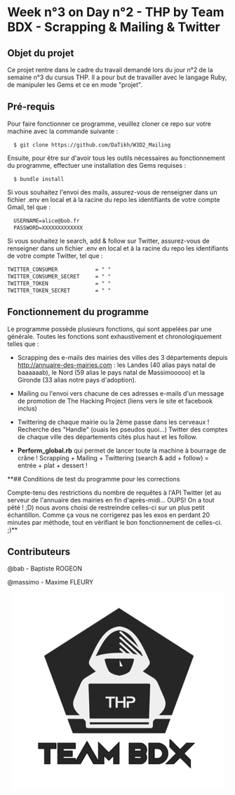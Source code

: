# Week n°3 on Day n°2 - THP by Team BDX - Scrapping & Mailing & Twitter

## Objet du projet

Ce projet rentre dans le cadre du travail demandé lors du jour n°2 de la semaine n°3 du cursus THP. Il a pour but de travailler avec le langage Ruby, de manipuler les Gems et ce en mode "projet".

## Pré-requis

Pour faire fonctionner ce programme, veuillez cloner ce repo sur votre machine avec la commande suivante :

```
  $ git clone https://github.com/DaTikh/W3D2_Mailing
```

Ensuite, pour être sur d'avoir tous les outils nécessaires au fonctionnement du programme, effectuer une installation des Gems requises :

```
  $ bundle install
```

Si vous souhaitez l'envoi des mails, assurez-vous de renseigner dans un fichier .env en local et à la racine du repo les identifiants de votre compte Gmail, tel que :

```
  USERNAME=alice@bob.fr
  PASSWORD=XXXXXXXXXXXXX
```

Si vous souhaitez le search, add & follow sur Twitter, assurez-vous de renseigner dans un fichier .env en local et à la racine du repo les identifiants de votre compte Twitter, tel que :

```
TWITTER_CONSUMER            = " "
TWITTER_CONSUMER_SECRET     = " "
TWITTER_TOKEN               = " "
TWITTER_TOKEN_SECRET        = " "
```

## Fonctionnement du programme

Le programme possède plusieurs fonctions, qui sont appelées par une générale. Toutes les fonctions sont exhaustivement et chronologiquement telles que :

  - Scrapping des e-mails des mairies des villes des 3 départements depuis http://annuaire-des-mairies.com : les Landes (40 alias pays natal de baaaaaab), le Nord (59 alias le pays natal de Massimooooo) et la Gironde (33 alias notre pays d'adoption).

  - Mailing ou l'envoi vers chacune de ces adresses e-mails d'un message de promotion de The Hacking Project (liens vers le site et facebook inclus)

  - Twittering de chaque mairie ou la 2ème passe dans les cerveaux ! Recherche des "Handle" (ouais les pseudos quoi...) Twitter des comptes de chaque ville des départements cités plus haut et les follow.

  - **Perform_global.rb** qui permet de lancer toute la machine à bourrage de crâne !
    Scrapping + Mailing + Twittering (search & add + follow) = entrée + plat + dessert !

**## Conditions de test du programme pour les corrections

Compte-tenu des restrictions du nombre de requêtes à l'API Twitter (et au serveur de l'annuaire des mairies en fin d'après-midi... OUPS! On a tout pêté ! ;D) nous avons choisi de restreindre celles-ci sur un plus petit échantillon. Comme ça vous ne corrigerez pas les exos en perdant 20 minutes par méthode, tout en vérifiant le bon fonctionnement de celles-ci. ;)**

## Contributeurs

@bab - Baptiste ROGEON

@massimo - Maxime FLEURY

<p align="center">
  <img src="THP_BDX.png"/>
</p>
